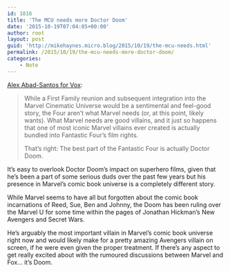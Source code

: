 ```yaml
---
id: 1816
title: 'The MCU needs more Doctor Doom'
date: '2015-10-19T07:04:05+00:00'
author: root
layout: post
guid: 'http://mikehaynes.micro.blog/2015/10/19/the-mcu-needs.html'
permalink: /2015/10/19/the-mcu-needs-more-doctor-doom/
categories:
    - Note
---
```


[Alex Abad-Santos for Vox](https://www.vox.com/2015/10/16/9554051/marvel-fantastic-four):

> While a First Family reunion and subsequent integration into the Marvel Cinematic Universe would be a sentimental and feel-good story, the Four aren’t what Marvel needs (or, at this point, likely wants). What Marvel needs are good villains, and it just so happens that one of most iconic Marvel villains ever created is actually bundled into Fantastic Four’s film rights.
> 
>  That’s right: The best part of the Fantastic Four is actually Doctor Doom.

It’s easy to overlook Doctor Doom’s impact on superhero films, given that he’s been a part of some serious duds over the past few years but his presence in Marvel’s comic book universe is a completely different story.

While Marvel seems to have all but forgotten about the comic book incarnations of Reed, Sue, Ben and Johnny, the Doom has been ruling over the Marvel U for some time within the pages of Jonathan Hickman’s New Avengers and Secret Wars.

He’s arguably the most important villain in Marvel’s comic book universe right now and would likely make for a pretty amazing Avengers villain on screen, if he were even given the proper treatment. If there’s any aspect to get really excited about with the rumoured discussions between Marvel and Fox… it’s Doom.
